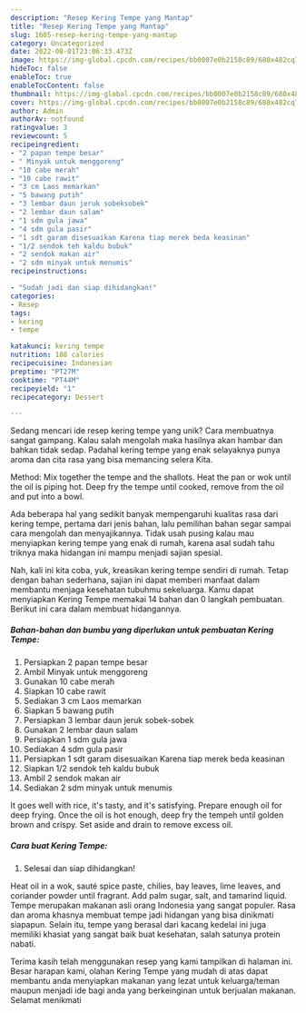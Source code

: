 ```yaml
---
description: "Resep Kering Tempe yang Mantap"
title: "Resep Kering Tempe yang Mantap"
slug: 1605-resep-kering-tempe-yang-mantap
category: Uncategorized
date: 2022-08-01T23:06:33.473Z
image: https://img-global.cpcdn.com/recipes/bb0007e0b2158c89/680x482cq70/kering-tempe-foto-resep-utama.jpg
hideToc: false
enableToc: true
enableTocContent: false
thumbnail: https://img-global.cpcdn.com/recipes/bb0007e0b2158c89/680x482cq70/kering-tempe-foto-resep-utama.jpg
cover: https://img-global.cpcdn.com/recipes/bb0007e0b2158c89/680x482cq70/kering-tempe-foto-resep-utama.jpg
author: Admin
authorAv: notfound
ratingvalue: 3
reviewcount: 5
recipeingredient:
- "2 papan tempe besar"
- " Minyak untuk menggoreng"
- "10 cabe merah"
- "10 cabe rawit"
- "3 cm Laos memarkan"
- "5 bawang putih"
- "3 lembar daun jeruk sobeksobek"
- "2 lembar daun salam"
- "1 sdm gula jawa"
- "4 sdm gula pasir"
- "1 sdt garam disesuaikan Karena tiap merek beda keasinan"
- "1/2 sendok teh kaldu bubuk"
- "2 sendok makan air"
- "2 sdm minyak untuk menumis"
recipeinstructions:

- "Sudah jadi dan siap dihidangkan!"
categories:
- Resep
tags:
- kering
- tempe

katakunci: kering tempe 
nutrition: 188 calories
recipecuisine: Indonesian
preptime: "PT27M"
cooktime: "PT44M"
recipeyield: "1"
recipecategory: Dessert

---
```





Sedang mencari ide resep kering tempe yang unik? Cara membuatnya sangat gampang. Kalau salah mengolah maka hasilnya akan hambar dan bahkan tidak sedap. Padahal kering tempe yang enak selayaknya punya aroma dan cita rasa yang bisa memancing selera Kita.





Method: Mix together the tempe and the shallots. Heat the pan or wok until the oil is piping hot. Deep fry the tempe until cooked, remove from the oil and put into a bowl.

Ada beberapa hal yang sedikit banyak mempengaruhi kualitas rasa dari kering tempe, pertama dari jenis bahan, lalu pemilihan bahan segar sampai cara mengolah dan menyajikannya. Tidak usah pusing kalau mau menyiapkan kering tempe yang enak di rumah, karena asal sudah tahu triknya maka hidangan ini mampu menjadi sajian spesial.






Nah, kali ini kita coba, yuk, kreasikan kering tempe sendiri di rumah. Tetap dengan bahan sederhana, sajian ini dapat memberi manfaat dalam membantu menjaga kesehatan tubuhmu sekeluarga. Kamu dapat menyiapkan Kering Tempe memakai 14 bahan dan 0 langkah pembuatan. Berikut ini cara dalam membuat hidangannya.

<!--inarticleads1-->

##### Bahan-bahan dan bumbu yang diperlukan untuk pembuatan Kering Tempe:

1. Persiapkan 2 papan tempe besar
1. Ambil  Minyak untuk menggoreng
1. Gunakan 10 cabe merah
1. Siapkan 10 cabe rawit
1. Sediakan 3 cm Laos memarkan
1. Siapkan 5 bawang putih
1. Persiapkan 3 lembar daun jeruk sobek-sobek
1. Gunakan 2 lembar daun salam
1. Persiapkan 1 sdm gula jawa
1. Sediakan 4 sdm gula pasir
1. Persiapkan 1 sdt garam disesuaikan Karena tiap merek beda keasinan
1. Siapkan 1/2 sendok teh kaldu bubuk
1. Ambil 2 sendok makan air
1. Sediakan 2 sdm minyak untuk menumis


It goes well with rice, it&#39;s tasty, and it&#39;s satisfying. Prepare enough oil for deep frying. Once the oil is hot enough, deep fry the tempeh until golden brown and crispy. Set aside and drain to remove excess oil. 

<!--inarticleads2-->

##### Cara buat Kering Tempe:


1. Selesai dan siap dihidangkan!

Heat oil in a wok, sauté spice paste, chilies, bay leaves, lime leaves, and coriander powder until fragrant. Add palm sugar, salt, and tamarind liquid. Tempe merupakan makanan asli orang Indonesia yang sangat populer. Rasa dan aroma khasnya membuat tempe jadi hidangan yang bisa dinikmati siapapun. Selain itu, tempe yang berasal dari kacang kedelai ini juga memiliki khasiat yang sangat baik buat kesehatan, salah satunya protein nabati. 

Terima kasih telah menggunakan resep yang kami tampilkan di halaman ini. Besar harapan kami, olahan Kering Tempe yang mudah di atas dapat membantu anda menyiapkan makanan yang lezat untuk keluarga/teman maupun menjadi ide bagi anda yang berkeinginan untuk berjualan makanan. Selamat menikmati
